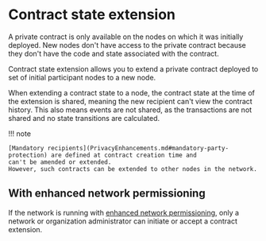 # Contract state extension

A private contract is only available on the nodes on which it was initially deployed.
New nodes don't have access to the private contract because they don't have the code and state associated with the contract.

Contract state extension allows you to extend a private contract deployed to set of initial participant nodes to
a new node.

When extending a contract state to a node, the contract state at the time of the extension is shared, meaning the new recipient can't view the contract history.
This also means events are not shared, as the transactions are not shared and no state transitions are calculated.

!!! note

    [Mandatory recipients](PrivacyEnhancements.md#mandatory-party-protection) are defined at contract creation time and
    can't be amended or extended.
    However, such contracts can be extended to other nodes in the network.

## With enhanced network permissioning

If the network is running with [enhanced network permissioning](../PermissionsOverview.md#enhanced-network-permissioning),
only a network or organization administrator can initiate or accept a contract extension.
